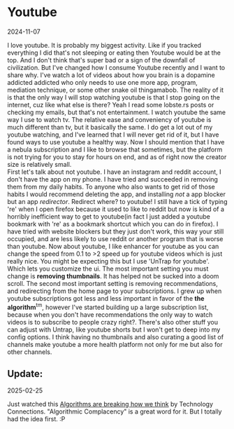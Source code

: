 # Youtube

2024-11-07

I love youtube. It is probably my biggest activity. Like if you tracked everything I did that's not sleeping or eating then Youtube would be at the top. And I don't think that's super bad or a sign of the downfall of civilization. But I've changed how I consume Youtube recently and I want to share why.
I've watch a lot of videos about how you brain is a dopamine addicted addicted who only needs to use one more app, program, mediation technique, or some other snake oil thingamabob. The reality of it is that the only way I will stop watching youtube is that I stop going on the internet, cuz like what else is there? Yeah I read some lobste.rs posts or checking my emails, but that's not entertainment. I watch youtube the same way I use to watch tv. The relative ease and conveniency of youtube is much different than tv, but it basically the same. I do get a lot out of my youtube watching, and I've learned that I will never get rid of it, but I have found ways to use youtube a healthy way.
Now I should mention that I have a nebula subscription and I like to browse that sometimes, but the platform is not trying for you to stay for hours on end, and as of right now the creator size is relatively small.  
First let's talk about not youtube. I have an instagram and reddit account, I don't have the app on my phone. I have tried and succeeded in removing them from my daily habits. To anyone who also wants to get rid of those habits I would recommend deleting the app, and installing _not_ a app blocker but an app _redirector_. Redirect where? to youtube! I still have a tick of typing 're' when I open firefox because it used to like to reddit but now is kind of a horribly inefficient way to get to youtube(in fact I just added a youtube bookmark with 're' as a bookmark shortcut which you can do in firefox). I have tried with website blockers but they just don't work, this way your still occupied, and are less likely to use reddit or another program that is worse than youtube.
Now about youtube, I like enhancer for youtube as you can change the speed from 0.1 to >2 speed up for youtube videos which is just really nice. You might be expecting this but I use 'UnTrap for youtube'. Which lets you customize the ui. The most important setting you must change is **removing thumbnails**. It has helped not be sucked into a doom scroll. The second most important setting is removing recommendations, and redirecting from the home page to your subscriptions. I grew up when youtube subscriptions got less and less important in favor of the **the algorithm**<sup>tm</sup>, however I've started building up a large subscription list, because when you don't have recommendations the only way to watch videos is to subscribe to people crazy right?.
There's also other stuff you can adjust with Untrap, like youtube shorts but I won't get to deep into my config options. I think having no thumbnails and also curating a good list of channels make youtube a more health platform not only for me but also for other channels.

## Update:

2025-02-25

Just watched this [Algorithms are breaking how we think](https://www.youtube.com/watch?v=QEJpZjg8GuA) by Technology Connections. "Algorithmic Complacency" is a great word for it. But I totally had the idea first. :P